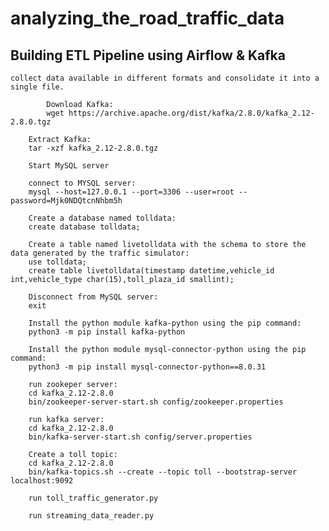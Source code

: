 # analyzing_the_road_traffic_data
## Building ETL Pipeline using Airflow & Kafka
    collect data available in different formats and consolidate it into a single file.
    
            Download Kafka:
            wget https://archive.apache.org/dist/kafka/2.8.0/kafka_2.12-2.8.0.tgz

        Extract Kafka:
        tar -xzf kafka_2.12-2.8.0.tgz

        Start MySQL server

        connect to MYSQL server:
        mysql --host=127.0.0.1 --port=3306 --user=root --password=Mjk0NDQtcnNhbm5h

        Create a database named tolldata:
        create database tolldata;

        Create a table named livetolldata with the schema to store the data generated by the traffic simulator:
        use tolldata;
        create table livetolldata(timestamp datetime,vehicle_id int,vehicle_type char(15),toll_plaza_id smallint);

        Disconnect from MySQL server:
        exit

        Install the python module kafka-python using the pip command:
        python3 -m pip install kafka-python

        Install the python module mysql-connector-python using the pip command:
        python3 -m pip install mysql-connector-python==8.0.31

        run zookeper server:
        cd kafka_2.12-2.8.0
        bin/zookeeper-server-start.sh config/zookeeper.properties

        run kafka server:
        cd kafka_2.12-2.8.0
        bin/kafka-server-start.sh config/server.properties

        Create a toll topic:
        cd kafka_2.12-2.8.0
        bin/kafka-topics.sh --create --topic toll --bootstrap-server localhost:9092

        run toll_traffic_generator.py 

        run streaming_data_reader.py
